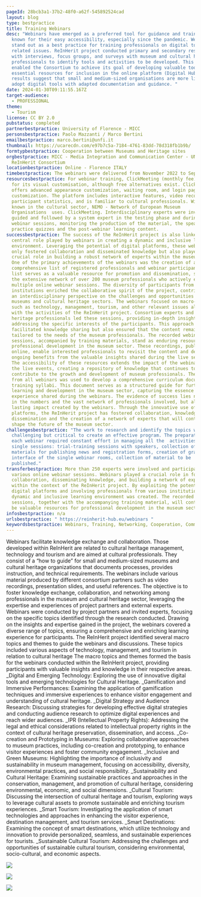 ```yaml
---
pageId: 28bcb3a1-37b2-48f0-a62f-545892524cad
layout: blog
type: bestpractice
title: Training Webinars
desc: "Webinars have emerged as a preferred tool for guidance and training, well
  known for their easy accessibility, especially since the pandemic. Webinars
  stand out as a best practice for training professionals on digital tools and
  related issues. ReInHerit project conducted primary and secondary research
  with interviews, focus groups, and surveys with museum and cultural heritage
  professionals to identify tools and activities to be developed. This approach
  enabled the Consortium to achieve its goal of developing valuable tools and
  essential resources for inclusion in the online platform (Digital Hub). The
  results suggest that small and medium-sized organisations are more likely to
  adopt digital tools with adapted documentation and guidance. "
date: 2024-01-30T09:11:55.167Z
target-audience:
  - PROFESSIONAL
theme:
  - Tourism
license: CC BY 2.0
pubstatus: completed
partnerbestpractice: University of Florence - MICC
personsbestpractice: Paolo Mazzanti / Marco Bertini
emailbestpractice: marco.bertini@unfi.it
thumbnail: https://ucarecdn.com/e97b7c5a-7184-4761-83dd-78d318fb1b9b/
formtypbestpractice: Cooperation between Museums and Heritage sites
orgbestpractice: MICC - Media Integration and Communication Center - UNIFI /
  ReInHerit Consortium
locationbestpractice: Online - Florence ITALY
timebestpractice: The webinars were delivered from November 2022 to September 2023.
resourcesbestpractice: For webinar training, ClickMeeting (monthly fee) was used
  for its visual customisation, although free alternatives exist. ClickMeeting
  offers advanced appearance customization, waiting room, and login page
  customization. The platform includes interactive features, video recording,
  participant statistics, and is familiar to cultural professionals. Widely
  known in the cultural sector, NEMO - Network of European Museum
  Organisations  uses. ClickMeeting. Interdisciplinary experts were involved,
  guided and followed by a system expert in the testing phase and during the
  webinar sessions, monitoring the production of the material, the speakers'
  practice quizzes and the post-webinar learning content.
successbestpractice: The success of the ReInHerit project is also linked to the
  central role played by webinars in creating a dynamic and inclusive learning
  environment. Leveraging the potential of digital platforms, these webinars not
  only fostered collaboration and disseminated knowledge but also played a
  crucial role in building a robust network of experts within the museum sector.
  One of the primary achievements of the webinars was the creation of a
  comprehensive list of registered professionals and webinar participants. This
  list serves as a valuable resource for promotion and dissemination, showcasing
  the extensive network of over 200 museum professionals who actively engaged in
  multiple online webinar sessions. The diversity of participants from different
  institutions enriched the collaborative spirit of the project, contributing to
  an interdisciplinary perspective on the challenges and opportunities of the
  museums and cultural heritage sectors. The webinars focused on macro-topics
  such as technology, management, tourism, and other relevant issues aligned
  with the activities of the ReInHerit project. Consortium experts and cultural
  heritage professionals led these sessions, providing in-depth insights and
  addressing the specific interests of the participants. This approach not only
  facilitated knowledge sharing but also ensured that the content remained
  tailored to the needs of the museum professionals. The recorded webinar
  sessions, accompanied by training materials, stand as enduring resources for
  professional development in the museum sector. These recordings, published
  online, enable interested professionals to revisit the content and derive
  ongoing benefits from the valuable insights shared during the live sessions.
  The accessibility of these resources extends the impact of the webinars beyond
  the live events, creating a repository of knowledge that continues to
  contribute to the growth and development of museum professionals. The material
  from all webinars was used to develop a comprehensive curriculum document and
  training syllabi. This document serves as a structured guide for further
  learning and development in the museum sector, capturing the essence of the
  experience shared during the webinars. The evidence of success lies not only
  in the numbers and the vast network of professionals involved, but also in the
  lasting impact created by the webinars. Through the innovative use of digital
  platforms, the ReInHerit project has fostered collaboration, knowledge
  dissemination and the creation of a network of experts that will continue to
  shape the future of the museum sector.
challengesbestpractice: "The work to research and identify the topics was
  challenging but critical to create an effective program. The preparation of
  each webinar required constant effort in managing all the  activities of the
  single sessions: trial-training sessions with speakers, collection of
  materials for publishing news and registration forms, creation of graphical
  interface of the single webinar rooms, collection of material to be
  published."
transferbestpractice: More than 250 experts were involved and participated in
  various online webinar sessions. Webinars played a crucial role in fostering
  collaboration, disseminating knowledge, and building a network of experts
  within the context of the ReInHerit project. By exploiting the potential of
  digital platforms and involving professionals from various institutions, a
  dynamic and inclusive learning environment was created. The recorded webinar
  sessions, together with the accompanying training material, will continue to
  be valuable resources for professional development in the museum sector.
infosbestpractice: n/a
urlsbestpractice: " https://reinherit-hub.eu/webinars "
keywordsbestpractice: Webinars, Training, Networking, Cooperation, Communication, Management
---
```

Webinars facilitate knowledge exchange and collaboration. Those developed within ReInHerit are related to cultural heritage management, technology and tourism and are aimed at cultural professionals.  They consist of a “how to guide” for small and medium-sized museums and cultural heritage organizations that documents processes, provides instruction, and technical requirements.  The webinars include various material produced by different consortium partners such as video recordings, presentation slides, and useful references. The objective is to foster knowledge exchange, collaboration, and networking among professionals in the museum and cultural heritage sector, leveraging the expertise and experiences of project partners and external experts. Webinars were conducted by project partners and invited experts, focusing on the specific topics identified through the research conducted. Drawing on the insights and expertise gained in the project, the webinars covered a diverse range of topics, ensuring a comprehensive and enriching learning experience for participants.  The ReInHerit project identified several macro topics and themes to guide the webinars and discussions. These topics included various aspects of technology, management, and tourism in relation to cultural heritage The macro topics and themes formed the basis for the webinars conducted within the ReInHerit project, providing participants with valuable insights and knowledge in their respective areas.
_Digital and Emerging Technology: Exploring the use of innovative digital tools and emerging technologies for Cultural Heritage.
_Gamification and Immersive Performances: Examining the application of gamification techniques and immersive experiences to enhance visitor engagement and understanding of cultural heritage.
_Digital Strategy and Audience Research: Discussing strategies for developing effective digital strategies and conducting audience research to optimize digital experiences and reach wider audiences.
_IPR (Intellectual Property Rights): Addressing the legal and ethical considerations related to intellectual property rights in the context of cultural heritage preservation, dissemination, and access.
_Co-creation and Prototyping in Museums: Exploring collaborative approaches to museum practices, including co-creation and prototyping, to enhance visitor experiences and foster community engagement.
_Inclusive and Green Museums: Highlighting the importance of inclusivity and sustainability in museum management, focusing on accessibility, diversity, environmental practices, and social responsibility.
_Sustainability and Cultural Heritage: Examining sustainable practices and approaches in the conservation, management, and promotion of cultural heritage, considering environmental, economic, and social dimensions.
_Cultural Tourism: Discussing the intersection of cultural heritage and tourism, exploring ways to leverage cultural assets to promote sustainable and enriching tourism experiences.
_Smart Tourism: Investigating the application of smart technologies and approaches in enhancing the visitor experience, destination management, and tourism services.
_Smart Destinations: Examining the concept of smart destinations, which utilize technology and innovation to provide personalized, seamless, and sustainable experiences for tourists.
_Sustainable Cultural Tourism: Addressing the challenges and opportunities of sustainable cultural tourism, considering environmental, socio-cultural, and economic aspects.

![](https://ucarecdn.com/045fd074-17e9-4bce-aeba-8bcd87655d79/)

![](https://ucarecdn.com/28088853-c136-4d5c-ae63-63d8cec71439/)

![](https://ucarecdn.com/067e2d1a-9e3b-4ea6-8d51-e4103482b01a/)
